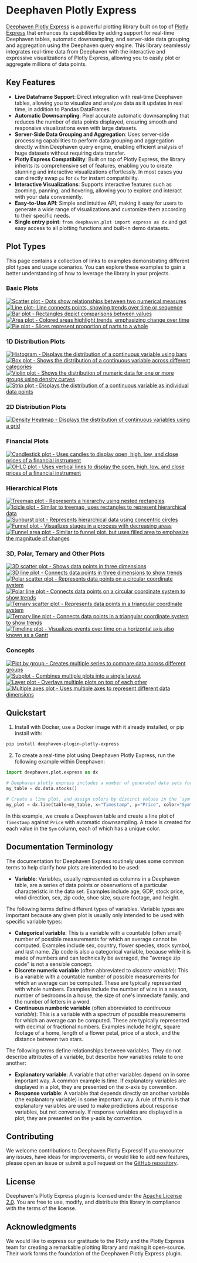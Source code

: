 # Deephaven Plotly Express

[Deephaven Plotly Express](https://github.com/deephaven/deephaven-plugins) is a powerful plotting library built on top of [Plotly Express](https://plotly.com/python/plotly-express/) that enhances its capabilities by adding support for real-time Deephaven tables, automatic downsampling, and server-side data grouping and aggregation using the Deephaven query engine. This library seamlessly integrates real-time data from Deephaven with the interactive and expressive visualizations of Plotly Express, allowing you to easily plot or aggregate millions of data points.

## Key Features

- **Live Dataframe Support**: Direct integration with real-time Deephaven tables, allowing you to visualize and analyze data as it updates in real time, in addition to Pandas DataFrames.
- **Automatic Downsampling**: Pixel accurate automatic downsampling that reduces the number of data points displayed, ensuring smooth and responsive visualizations even with large datasets.
- **Server-Side Data Grouping and Aggregation**: Uses server-side processing capabilities to perform data grouping and aggregation directly within Deephaven query engine, enabling efficient analysis of huge datasets without requiring data transfer.
- **Plotly Express Compatibility**: Built on top of Plotly Express, the library inherits its comprehensive set of features, enabling you to create stunning and interactive visualizations effortlessly. In most cases you can directly swap `px` for `dx` for instant compatibility.
- **Interactive Visualizations**: Supports interactive features such as zooming, panning, and hovering, allowing you to explore and interact with your data conveniently.
- **Easy-to-Use API**: Simple and intuitive API, making it easy for users to generate a wide range of visualizations and customize them according to their specific needs.
- **Single entry point**: `from deephaven.plot import express as dx` and get easy access to all plotting functions and built-in demo datasets.

## Plot Types

This page contains a collection of links to examples demonstrating different plot types and usage scenarios. You can explore these examples to gain a better understanding of how to leverage the library in your projects.

### Basic Plots

<CardList>

[![Scatter plot - Dots show relationships between two numerical measures](_assets/plot_icons/scatter.svg)](scatter.md)
[![Line plot- Line connects points, showing trends over time or sequence](_assets/plot_icons/line.svg)](line.md)
[![Bar plot - Rectangles depict comparisons between values](_assets/plot_icons/bar.svg)](bar.md)
[![Area plot - Colored areas highlight trends, emphasizing change over time](_assets/plot_icons/area.svg)](area.md)
[![Pie plot - Slices represent proportion of parts to a whole](_assets/plot_icons/pie.svg)](pie.md)

</CardList>

### 1D Distribution Plots

<CardList>

[![Histogram - Displays the distribution of a continuous variable using bars](_assets/plot_icons/histogram.svg)](histogram.md)
[![Box plot - Shows the distribution of a continuous variable across different categories](_assets/plot_icons/box.svg)](box.md)
[![Violin plot -  Shows the distribution of numeric data for one or more groups using density curves](_assets/plot_icons/violin.svg)](violin.md)
[![Strip plot - Displays the distribution of a continuous variable as individual data points](_assets/plot_icons/strip.svg)](strip.md)

</CardList>

### 2D Distribution Plots

<CardList>

[![Density Heatmap - Displays the distribution of continuous variables using a grid](_assets/plot_icons/density_heatmap.svg)](density_heatmap.md)

</CardList>

### Financial Plots

<CardList>

[![Candlestick plot - Uses candles to display open, high, low, and close prices of a financial instrument](_assets/plot_icons/candlestick.svg)](candlestick.md)
[![OHLC plot - Uses vertical lines to display the open, high, low, and close prices of a financial instrument](_assets/plot_icons/ohlc.svg)](ohlc.md)

</CardList>

### Hierarchical Plots

<CardList>

[![Treemap plot - Represents a hierarchy using nested rectangles](_assets/plot_icons/treemap.svg)](treemap.md)
[![Icicle plot - Similar to treemap, uses rectangles to represent hierarchical data](_assets/plot_icons/icicle.svg)](icicle.md)
[![Sunburst plot - Represents hierarchical data using concentric circles](_assets/plot_icons/sunburst.svg)](sunburst.md)
[![Funnel plot - Visualizes stages in a process with decreasing areas](_assets/plot_icons/funnel.svg)](funnel.md)
[![Funnel area plot - Similar to funnel plot, but uses filled area to emphasize the magnitude of changes](_assets/plot_icons/funnel_area.svg)](funnel-area.md)

</CardList>

### 3D, Polar, Ternary and Other Plots

<CardList>

[![3D scatter plot - Shows data points in three dimensions](_assets/plot_icons/scatter_3d.svg)](scatter-3d.md)
[![3D line plot - Connects data points in three dimensions to show trends](_assets/plot_icons/line_3d.svg)](line-3d.md)
[![Polar scatter plot - Represents data points on a circular coordinate system](_assets/plot_icons/scatter_polar.svg)](scatter-polar.md)
[![Polar line plot - Connects data points on a circular coordinate system to show trends](_assets/plot_icons/line_polar.svg)](line-polar.md)
[![Ternary scatter plot - Represents data points in a triangular coordinate system](_assets/plot_icons/scatter_ternary.svg)](scatter-ternary.md)
[![Ternary line plot - Connects data points in a triangular coordinate system to show trends](_assets/plot_icons/line_ternary.svg)](line-ternary.md)
[![Timeline plot - Visualizes events over time on a horizontal axis also known as a Gantt](_assets/plot_icons/timeline.svg)](timeline.md)

</CardList>

### Concepts

<CardList>

[![Plot by group - Creates multiple series to compare data across different groups](_assets/plot_icons/plot_by_partition.svg)](plot-by.md)
[![Subplot - Combines multiple plots into a single layout](_assets/plot_icons/sub_plot.svg)](sub-plots.md)
[![Layer plot - Overlays multiple plots on top of each other](_assets/plot_icons/layer_plots.svg)](layer-plots.md)
[![Multiple axes plot - Uses multiple axes to represent different data dimensions](_assets/plot_icons/multiple_axes.svg)](multiple-axes.md)

<!-- [![Titles and legends - Provides titles and labels for the plot elements](_assets/plot_icons/titles_legends.svg)](other.md) -->

</CardList>

## Quickstart

1. Install with Docker, use a Docker image with it already installed, or pip install with:

```bash
pip install deephaven-plugin-plotly-express
```

2. To create a real-time plot using Deephaven Plotly Express, run the following example within Deephaven:

```python order=my_plot,my_table
import deephaven.plot.express as dx

# Deephaven plotly express includes a number of generated data sets for examples
my_table = dx.data.stocks()

# Create a line plot, and assign colors by distinct values in the `sym` column
my_plot = dx.line(table=my_table, x="Timestamp", y="Price", color="Sym")
```

In this example, we create a Deephaven table and create a line plot of `Timestamp` against `Price` with automatic downsampling. A trace is created for each value in the `Sym` column, each of which has a unique color.

## Documentation Terminology

The documentation for Deephaven Express routinely uses some common terms to help clarify how plots are intended to be used:

- **Variable**: Variables, usually represented as columns in a Deephaven table, are a series of data points or observations of a particular characteristic in the data set. Examples include age, GDP, stock price, wind direction, sex, zip code, shoe size, square footage, and height.

The following terms define different types of variables. Variable types are important because any given plot is usually only intended to be used with specific variable types:

- **Categorical variable**: This is a variable with a countable (often small) number of possible measurements for which an average cannot be computed. Examples include sex, country, flower species, stock symbol, and last name. Zip code is also a categorical variable, because while it is made of numbers and can technically be averaged, the "average zip code" is not a sensible concept.
- **Discrete numeric variable** (often abbreviated to _discrete variable_): This is a variable with a countable number of possible measurements for which an average can be computed. These are typically represented with whole numbers. Examples include the number of wins in a season, number of bedrooms in a house, the size of one's immediate family, and the number of letters in a word.
- **Continuous numberic variable** (often abbreviated to _continuous variable_): This is a variable with a spectrum of possible measurements for which an average can be computed. These are typically represented with decimal or fractional numbers. Examples include height, square footage of a home, length of a flower petal, price of a stock, and the distance between two stars.

The following terms define relationships between variables. They do not describe attributes of a variable, but describe how variables relate to one another:

- **Explanatory variable**: A variable that other variables depend on in some important way. A common example is time. If explanatory variables are displayed in a plot, they are presented on the x-axis by convention.
- **Response variable**: A variable that depends directly on another variable (the explanatory variable) in some important way. A rule of thumb is that explanatory variables are used to make predictions about response variables, but not conversely. If response variables are displayed in a plot, they are presented on the y-axis by convention.

## Contributing

We welcome contributions to Deephaven Plotly Express! If you encounter any issues, have ideas for improvements, or would like to add new features, please open an issue or submit a pull request on the [GitHub repository](https://github.com/deephaven/deephaven-plugins).

## License

Deephaven's Plotly Express plugin is licensed under the [Apache License 2.0](https://github.com/deephaven/deephaven-plugins/blob/main/plugins/plotly-express/LICENSE). You are free to use, modify, and distribute this library in compliance with the terms of the license.

## Acknowledgments

We would like to express our gratitude to the Plotly and the Plotly Express team for creating a remarkable plotting library and making it open-source. Their work forms the foundation of the Deephaven Plotly Express plugin.
